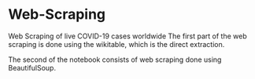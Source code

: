 # Web-Scraping
Web Scraping of live COVID-19 cases worldwide
The first part of the web scraping is done using the wikitable, which is the direct extraction.

The second of the notebook consists of web scraping done using BeautifulSoup.
